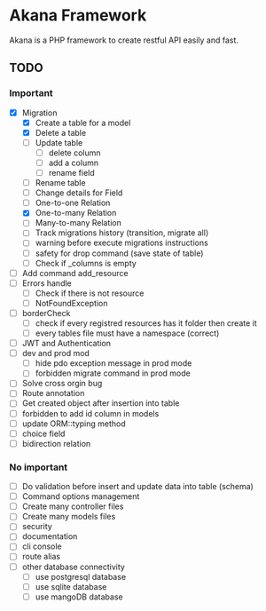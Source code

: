 # Akana Framework

Akana is a PHP framework to create restful API easily and fast.

## TODO

### Important

- [x] Migration
  - [x] Create a table for a model
  - [x] Delete a table
  - [ ] Update table
    - [ ] delete column
    - [ ] add a column
    - [ ] rename field
  - [ ] Rename table
  - [ ] Change details for Field
  - [ ] One-to-one Relation
  - [x] One-to-many Relation
  - [ ] Many-to-many Relation
  - [ ] Track migrations history (transition, migrate all)
  - [ ] warning before execute migrations instructions
  - [ ] safety for drop command (save state of table)
  - [ ] Check if _columns is empty

- [ ] Add command add_resource
- [ ] Errors handle
  - [ ] Check if there is not resource
  - [ ] NotFoundException

- [ ] borderCheck
  - [ ] check if every registred resources has it folder then create it
  - [ ] every tables file must have a namespace (correct)

- [ ] JWT and Authentication
- [ ] dev and prod mod
  - [ ] hide pdo exception message in prod mode
  - [ ] forbidden migrate command in prod mode
- [ ]  Solve cross orgin bug
- [ ] Route annotation
- [ ] Get created object after insertion into table
- [ ] forbidden to add id column in models
- [ ] update ORM::typing method
- [ ] choice field
- [ ] bidirection relation

### No important

- [ ] Do validation before insert and update data into table (schema)
- [ ] Command options management
- [ ] Create many controller files
- [ ] Create many models files
- [ ] security
- [ ] documentation
- [ ] cli console
- [ ] route alias
- [ ] other database connectivity
  - [ ] use postgresql database
  - [ ] use sqlite database
  - [ ] use mangoDB database

